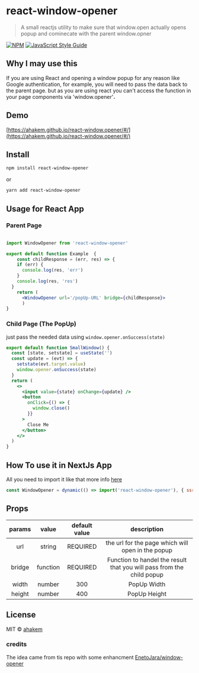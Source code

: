# react-window-opener

> A small reactjs utility to make sure that window.open actually opens popup and cominecate with the parent window.opner

[![NPM](https://img.shields.io/npm/v/react-window-opener.svg)](https://www.npmjs.com/package/react-window-opener) [![JavaScript Style Guide](https://img.shields.io/badge/code_style-standard-brightgreen.svg)](https://standardjs.com)

## Why I may use this
If you are using React and opening a window popup for any reason like Google authentication, for example, you will need to pass the data back to the parent page. but as you are using react you can't access the function in your page components via 'window.opener'، 

## Demo
[https://ahakem.github.io/react-window.opener/#/](https://ahakem.github.io/react-window.opener/#/)

## Install

```bash
npm install react-window-opener
```

or

```bash
yarn add react-window-opener
```

## Usage for React App

### Parent Page

```jsx

import WindowOpener from 'react-window-opener'

export default function Example  {
    const childResponse = (err, res) => {
    if (err) {
      console.log(res, 'err')
    }
    console.log(res, 'res')
  }
    return (
      <WindowOpener url='/popUp-URL' bridge={childResponse}>
      )
}
```

### Child Page (The PopUp)

 just pass the needed data using
 `window.opener.onSuccess(state)`

```jsx
export default function SmallWindow() {
  const [state, setstate] = useState('')
  const update = (evt) => {
    setstate(evt.target.value)
    window.opener.onSuccess(state)
  }
  return (
    <>
      <input value={state} onChange={update} />
      <button
        onClick={() => {
          window.close()
        }}
      >
        Close Me
      </button>
    </>
  )
}
```
## How To use it in NextJs App

All you need to import it like that more info [here](https://nextjs.org/docs/advanced-features/dynamic-import#with-no-ssr)

```jsx
const WindowOpener = dynamic(() => import('react-window-opener'), { ssr: false })

```
## Props
|    params    |   value  |  default value   |   description    |
|:------------:|:--------:|:----------------:|:----------------:|
|    url       |  string  |   REQUIRED       | the url for the page which will open in the popup |
|    bridge    |  function|   REQUIRED       | Function to handel the result that you will pass from the child popup |
|    width     |  number  |   300            | PopUp Width |
|    height    |  number  |   400            | PopUp Height |


## License

MIT © [ahakem](https://github.com/ahakem)

### credits
The idea came from tis repo with some enhancment 
[EnetoJara/window-opener](https://github.com/EnetoJara/window-opener)
